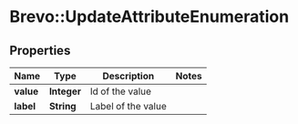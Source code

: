 # Brevo::UpdateAttributeEnumeration

## Properties
Name | Type | Description | Notes
------------ | ------------- | ------------- | -------------
**value** | **Integer** | Id of the value | 
**label** | **String** | Label of the value | 


